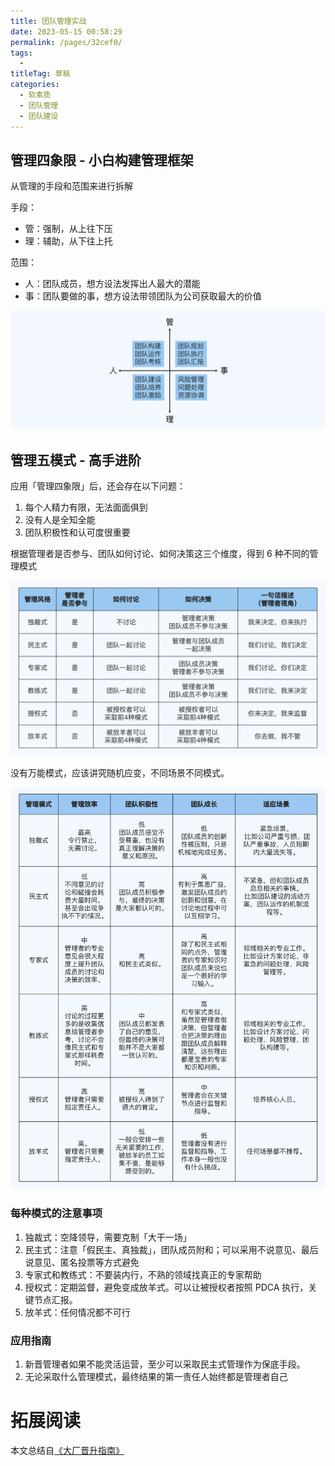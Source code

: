 ```yaml
---
title: 团队管理实战
date: 2023-05-15 00:58:29
permalink: /pages/32cef0/
tags: 
  - 
titleTag: 草稿
categories: 
  - 软素质
  - 团队管理
  - 团队建设
---
```


## 管理四象限 - 小白构建管理框架

从管理的手段和范围来进行拆解

手段：
- 管：强制，从上往下压
- 理：辅助，从下往上托

范围：
- 人：团队成员，想方设法发挥出人最大的潜能
- 事：团队要做的事，想方设法带领团队为公司获取最大的价值

![Alt text](../../../@assets/img/image-18.png)


## 管理五模式 - 高手进阶

应用「管理四象限」后，还会存在以下问题：
1. 每个人精力有限，无法面面俱到
2. 没有人是全知全能
3. 团队积极性和认可度很重要

根据管理者是否参与、团队如何讨论、如何决策这三个维度，得到 6 种不同的管理模式

![Alt text](../../../@assets/img/image-19.png)

没有万能模式，应该讲究随机应变，不同场景不同模式。

![Alt text](../../../@assets/img/image-20.png)

### 每种模式的注意事项

1. 独裁式：空降领导，需要克制「大干一场」
2. 民主式：注意「假民主、真独裁」，团队成员附和；可以采用不说意见、最后说意见、匿名投票等方式避免
3. 专家式和教练式：不要装内行，不熟的领域找真正的专家帮助
4. 授权式：定期监督，避免变成放羊式。可以让被授权者按照 PDCA 执行，关键节点汇报。
5. 放羊式：任何情况都不可行

### 应用指南

1. 新晋管理者如果不能灵活运营，至少可以采取民主式管理作为保底手段。
2. 无论采取什么管理模式，最终结果的第一责任人始终都是管理者自己

# 拓展阅读

本文总结自[《大厂晋升指南》](https://time.geekbang.org/column/intro/100064501)
